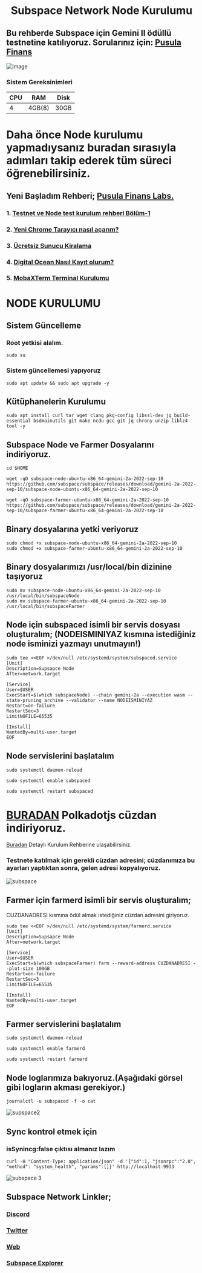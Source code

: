 # <h1 align="center">Subspace Network Node Kurulumu

  ## Bu rehberde Subspace için Gemini II ödüllü testnetine katılıyoruz. Sorularınız için: [Pusula Finans](https://t.me/pusulafinans)
  
 ![image](https://user-images.githubusercontent.com/107190154/191179355-ac1b6ff1-095b-4937-8f2c-8578c0774345.gif)

### Sistem Gereksinimleri 

|CPU | RAM  | Disk  | 
|----|------|----------|
|   4| 4GB(8)  | 30GB     |
  
  
 
  # Daha önce Node kurulumu yapmadıysanız buradan sırasıyla adımları takip ederek tüm süreci öğrenebilirsiniz.
  ## Yeni Başladım Rehberi; [Pusula Finans Labs.](https://www.labs.pusulafinans.com/category/rehber/)
  ### 1. [Testnet ve Node test kurulum rehberi Bölüm-1](https://www.labs.pusulafinans.com/2022/08/23/testnet-ve-node-kurulum-rehberi/)
  ### 2. [Yeni Chrome Tarayıcı nasıl açarım?](https://www.labs.pusulafinans.com/2022/08/23/yeni-chrome-tarayici-nasil-acarim/)
  ### 3. [Ücretsiz Sunucu Kiralama](https://www.labs.pusulafinans.com/2022/08/23/nasil-ucretsiz-sunucu-kiralarim/)
  ### 4. [Digital Ocean Nasıl Kayıt olurum?](https://www.labs.pusulafinans.com/2022/08/23/digital-oceana-nasil-kayit-olabilirim/)
  ### 5. [MobaXTerm Terminal Kurulumu](https://www.labs.pusulafinans.com/2022/08/23/mobaxterm-terminal-kurulumu/)
  
  # NODE KURULUMU
  
  ## Sistem Güncelleme
  
  ### Root yetkisi alalım.
  ```
  sudo su
  ```
  
   ### Sistem güncellemesi yapıyoruz
  ```
  sudo apt update && sudo apt upgrade -y
  ```
  
  ## Kütüphanelerin Kurulumu
   ```
  sudo apt install curl tar wget clang pkg-config libssl-dev jq build-essential bsdmainutils git make ncdu gcc git jq chrony unzip liblz4-tool -y
  ```
  ## Subspace Node ve Farmer Dosyalarını indiriyoruz.
  ```
  cd $HOME
  ```
  ```
  wget -qO subspace-node-ubuntu-x86_64-gemini-2a-2022-sep-10 https://github.com/subspace/subspace/releases/download/gemini-2a-2022-sep-10/subspace-node-ubuntu-x86_64-gemini-2a-2022-sep-10
  ```
  ```
  wget -qO subspace-farmer-ubuntu-x86_64-gemini-2a-2022-sep-10 https://github.com/subspace/subspace/releases/download/gemini-2a-2022-sep-10/subspace-farmer-ubuntu-x86_64-gemini-2a-2022-sep-10
  ```
   ## Binary dosyalarına yetki veriyoruz
  ```
  sudo chmod +x subspace-node-ubuntu-x86_64-gemini-2a-2022-sep-10
  sudo chmod +x subspace-farmer-ubuntu-x86_64-gemini-2a-2022-sep-10
  ```
  
  ## Binary dosyalarımızı /usr/local/bin dizinine taşıyoruz
  ```
sudo mv subspace-node-ubuntu-x86_64-gemini-2a-2022-sep-10 /usr/local/bin/subspaceNode
sudo mv subspace-farmer-ubuntu-x86_64-gemini-2a-2022-sep-10 /usr/local/bin/subspaceFarmer
  ```  
##  Node için subspaced isimli bir servis dosyası oluşturalım; (NODEISMINIYAZ kısmına istediğiniz node isminizi yazmayı unutmayın!)
```
sudo tee <<EOF >/dev/null /etc/systemd/system/subspaced.service
[Unit]
Description=Supsapce Node
After=network.target

[Service]
User=$USER
ExecStart=$(which subspaceNode) --chain gemini-2a --execution wasm --state-pruning archive --validator --name NODEISMINIYAZ
Restart=on-failure
RestartSec=3
LimitNOFILE=65535

[Install]
WantedBy=multi-user.target
EOF
  ``` 
  
 ## Node servislerini başlatalım
  ```
  sudo systemctl daemon-reload
  ```
  ```
  sudo systemctl enable subspaced
  ```
  ```
  sudo systemctl restart subspaced
  ```
# [BURADAN](https://chrome.google.com/webstore/detail/polkadot%7Bjs%7D-extension/mopnmbcafieddcagagdcbnhejhlodfdd) Polkadotjs cüzdan indiriyoruz.

[Buradan](https://www.pusulafinans.com/polkadot-cuzdan-nasil-olusturulur/) Detaylı Kurulum Rehberine ulaşabilirsiniz.

### Testnete katılmak için gerekli cüzdan adresini; cüzdanımıza bu ayarları yaptıktan sonra, gelen adresi kopyalıyoruz.

![subspace](https://user-images.githubusercontent.com/111747226/191375431-d800f3ac-a361-4ac3-8416-518cf43cc652.png)

  ## Farmer için farmerd isimli bir servis oluşturalım;
  
  CUZDANADRESI kısmına ödül almak istediğiniz cüzdan adresini giriyoruz.

  ```
  sudo tee <<EOF >/dev/null /etc/systemd/system/farmerd.service
[Unit]
Description=Supsapce Node
After=network.target

[Service]
User=$USER
ExecStart=$(which subspaceFarmer) farm --reward-address CUZDANADRESI --plot-size 100GB
Restart=on-failure
RestartSec=3
LimitNOFILE=65535

[Install]
WantedBy=multi-user.target
EOF
  ```
 ## Farmer servislerini başlatalım
  ```
  sudo systemctl daemon-reload
  ```
  ```
  sudo systemctl enable farmerd
  ```
  ```
  sudo systemctl restart farmerd
  ```  
## Node loglarımıza bakıyoruz.(Aşağıdaki görsel gibi logların akması gerekiyor.)
  ```
 journalctl -u subspaced -f -o cat
  ```  

![supspace2](https://user-images.githubusercontent.com/111747226/191376523-09d78401-83d8-46d1-9344-924344208f73.png)
  
## Sync kontrol etmek için 
  ### isSynincg:false çıktısı almanız lazım
  ```
 curl -H "Content-Type: application/json" -d '{"id":1, "jsonrpc":"2.0", "method": "system_health", "params":[]}' http://localhost:9933
  ```   
![subspace 3](https://user-images.githubusercontent.com/111747226/191377150-74d43064-261d-4bf4-bb70-8bd8b6cf298b.png)
  
 ## Subspace Network Linkler;
  
### [Discord](https://discord.gg/hxYrA3VQ)
### [Twitter](https://twitter.com/NetworkSubspace)
### [Web](https://subspace.network/)
### [Subspace Explorer](https://telemetry.subspace.network/#list/0x43d10ffd50990380ffe6c9392145431d630ae67e89dbc9c014cac2a417759101)
 
 
